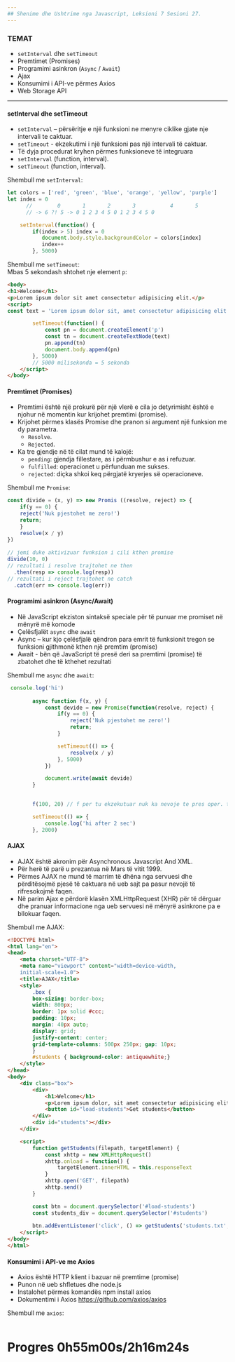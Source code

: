 ```yaml
---
## Shenime dhe Ushtrime nga Javascript, Leksioni 7 Sesioni 27.
---
```

### TEMAT
- `setInterval` dhe `setTimeout`
- Premtimet (Promises)
- Programimi asinkron (`Async` / `Await`)
- Ajax
- Konsumimi i API-ve përmes Axios
- Web Storage API
---
#### setInterval dhe setTimeout
- `setInterval` – përsëritje e një funksioni ne menyre ciklike gjate nje intervali te caktuar.
- `setTimeout` - ekzekutimi i një funksioni pas një intervali të
caktuar.
- Të dyja procedurat kryhen përmes funksioneve të integruara
- `setInterval` (function, interval).
- `setTimeout` (function, interval).

Shembull me `setInterval`:
```js
let colors = ['red', 'green', 'blue', 'orange', 'yellow', 'purple']
let index = 0
      //        0       1       2       3           4       5
      // -> 6 ?! 5 -> 0 1 2 3 4 5 0 1 2 3 4 5 0

    setInterval(function() {
        if(index > 5) index = 0
           document.body.style.backgroundColor = colors[index]
           index++
        }, 5000)
```
Shembull me `setTimeout`:  
Mbas 5 sekondash shtohet nje element `p`:
```html
<body>
<h1>Welcome</h1>
<p>Lorem ipsum dolor sit amet consectetur adipisicing elit.</p>
<script>
const text = 'Lorem ipsum dolor sit, amet consectetur adipisicing elit.'

        setTimeout(function() {
            const pn = document.createElement('p')
            const tn = document.createTextNode(text)
            pn.append(tn) 
            document.body.append(pn)
        }, 5000)
        // 5000 milisekonda = 5 sekonda
    </script>
</body>
```
#### Premtimet (Promises)
- Premtimi është një prokurë për një vlerë e cila jo detyrimisht është e njohur në momentin kur krijohet premtimi (promise).
- Krijohet përmes klasës Promise dhe pranon si argument një funksion
me dy parametra.
  - `Resolve`.
  - `Rejected`.
- Ka tre gjendje në të cilat mund të kalojë:
  - `pending`: gjendja fillestare, as i përmbushur e as i refuzuar. 
  - `fulfilled`: operacionet u përfunduan me sukses.
  - `rejected`: diçka shkoi keq përgjatë kryerjes së operacioneve.

Shembull me `Promise`:

```js
const divide = (x, y) => new Promis ((resolve, reject) => {
    if(y == 0) {
    reject('Nuk pjestohet me zero!')
    return;
    }
    resolve(x / y)
})
 
// jemi duke aktivizuar funksion i cili kthen promise
divide(10, 0)
// rezultati i resolve trajtohet ne then 
  .then(resp => console.log(resp))
// rezultati i reject trajtohet ne catch
  .catch(err => console.log(err))
```

#### Programimi asinkron (Async/Await)
- Në JavaScript ekziston sintaksë speciale për të punuar me promiset në
mënyrë më komode
- Çelësfjalët `async` dhe `await`
- Async – kur kjo çelësfjalë qëndron para emrit të funksionit tregon se
funksioni gjithmonë kthen një premtim (promise)
- Await - bën që JavaScript të presë deri sa premtimi (promise) të
zbatohet dhe të kthehet rezultati

Shembull me `async` dhe `await`:

```js
 console.log('hi')
        
        async function f(x, y) {
            const devide = new Promise(function(resolve, reject) {
                if(y == 0) {
                    reject('Nuk pjestohet me zero!')
                    return;
                }

                setTimeout(() => {
                    resolve(x / y)
                }, 5000)
            })

            document.write(await devide)
        }

        
        f(100, 20) // f per tu ekzekutuar nuk ka nevoje te pres oper. tjera

        setTimeout(() => {
            console.log('hi after 2 sec')
        }, 2000)
```

#### AJAX
- AJAX është akronim për Asynchronous Javascript And XML.
- Për herë të parë u prezantua në Mars të vitit 1999.
- Përmes AJAX ne mund të marrim të dhëna nga servuesi dhe përditësojmë pjesë të caktuara në ueb sajt pa pasur nevojë të rifresokojmë faqen.
- Në parim Ajax e përdorë klasën XMLHttpRequest (XHR) për të dërguar
dhe pranuar informacione nga ueb servuesi në mënyrë asinkrone pa e bllokuar faqen.


Shembull me AJAX:
```html
<!DOCTYPE html>
<html lang="en">
<head>
    <meta charset="UTF-8">
    <meta name="viewport" content="width=device-width, 
    initial-scale=1.0">
    <title>AJAX</title>
    <style>
        .box { 
        box-sizing: border-box; 
        width: 800px; 
        border: 1px solid #ccc; 
        padding: 10px; 
        margin: 40px auto; 
        display: grid; 
        justify-content: center; 
        grid-template-columns: 500px 250px; gap: 10px; 
        }
        #students { background-color: antiquewhite;}
    </style>
</head>
<body>
    <div class="box">
        <div>
            <h1>Welcome</h1>
            <p>Lorem ipsum dolor, sit amet consectetur adipisicing elit.</p>
            <button id="load-students">Get students</button>
        </div>
        <div id="students"></div>
    </div>

    <script>
        function getStudents(filepath, targetElement) {
            const xhttp = new XMLHttpRequest()
            xhttp.onload = function() {
                targetElement.innerHTML = this.responseText
            }
            xhttp.open('GET', filepath)
            xhttp.send()
        }

        const btn = document.querySelector('#load-students')
        const students_div = document.querySelector('#students')
        
        btn.addEventListener('click', () => getStudents('students.txt', students_div))
    </script>
</body>
</html>
```
#### Konsumimi i API-ve me Axios
- Axios është HTTP klient i bazuar në premtime (promise)
- Punon në ueb shfletues dhe node.js
- Instalohet përmes komandës npm install axios
- Dokumentimi i Axios https://github.com/axios/axios

Shembull me `axios`:
```html


```
# Progres 0h55m00s/2h16m24s